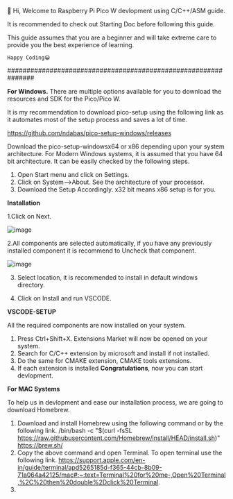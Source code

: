 👋 Hi, Welcome to Raspberry Pi Pico W devlopment using C/C++/ASM guide.

It is recommended to check out Starting Doc before following this guide.

This guide assumes that you are a beginner and will take extreme care to provide you the best experience of learning.

    Happy Coding😀

###############################################################

<b>For Windows.</b>
There are multiple options available for you to download the resources and SDK for the Pico/Pico W.

It is my recommendation to download pico-setup using the following link as it automates most of the setup process and saves a lot of time.

https://github.com/ndabas/pico-setup-windows/releases

Download the pico-setup-windowsx64 or x86 depending upon your system architecture. For Modern Windows systems, it is assumed that you have 64 bit architecture.
It can be easily checked by the following steps.
1. Open Start menu and click on Settings. 
2. Click on System-->About. See the architecture of your processor.
3. Download the Setup Accordingly. x32 bit means x86 setup is for you.

<b>Installation</b>

1.Click on Next.

![image](https://user-images.githubusercontent.com/113343003/210052856-d24dbbab-efb3-4050-bf1a-8219a72806c7.png)

2.All components are selected automatically, if you have any previously installed component it is recommend to Uncheck that component.

![image](https://user-images.githubusercontent.com/113343003/210052976-1f64528c-3413-4537-9d3f-b844123b655f.png)

3. Select location, it is recommended to install in default windows directory.

4. Click on Install and run VSCODE.

<b>VSCODE-SETUP</b>

All the required components are now installed on your system.

1. Press Ctrl+Shift+X. Extensions Market will now be opened on your system.
2. Search for C/C++ extension by microsoft and install if not installed.
3. Do the same for CMAKE extension, CMAKE tools extensions.
4. If each extension is installed <b>Congratulations</b>, now you can start devlopment.

<b>For MAC Systems</b>

To help us in devlopment and ease our installation process, we are going to download Homebrew.

1. Download and install Homebrew using the following command or by the following link.
  /bin/bash -c "$(curl -fsSL https://raw.githubusercontent.com/Homebrew/install/HEAD/install.sh)"
   https://brew.sh/
2. Copy the above command and open Terminal.
   To open terminal use the following link.
   https://support.apple.com/en-in/guide/terminal/apd5265185d-f365-44cb-8b09-71a064a42125/mac#:~:text=Terminal%20for%20me-,Open%20Terminal,%2C%20then%20double%2Dclick%20Terminal.
3.    
